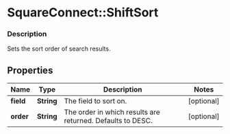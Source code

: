 # SquareConnect::ShiftSort

### Description

Sets the sort order of search results.

## Properties
Name | Type | Description | Notes
------------ | ------------- | ------------- | -------------
**field** | **String** | The field to sort on. | [optional] 
**order** | **String** | The order in which results are returned. Defaults to DESC. | [optional] 


